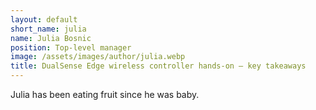 ```yaml
---
layout: default
short_name: julia
name: Julia Bosnic
position: Top-level manager
image: /assets/images/author/julia.webp
title: DualSense Edge wireless controller hands-on — key takeaways
---
```

Julia has been eating fruit since he was baby.